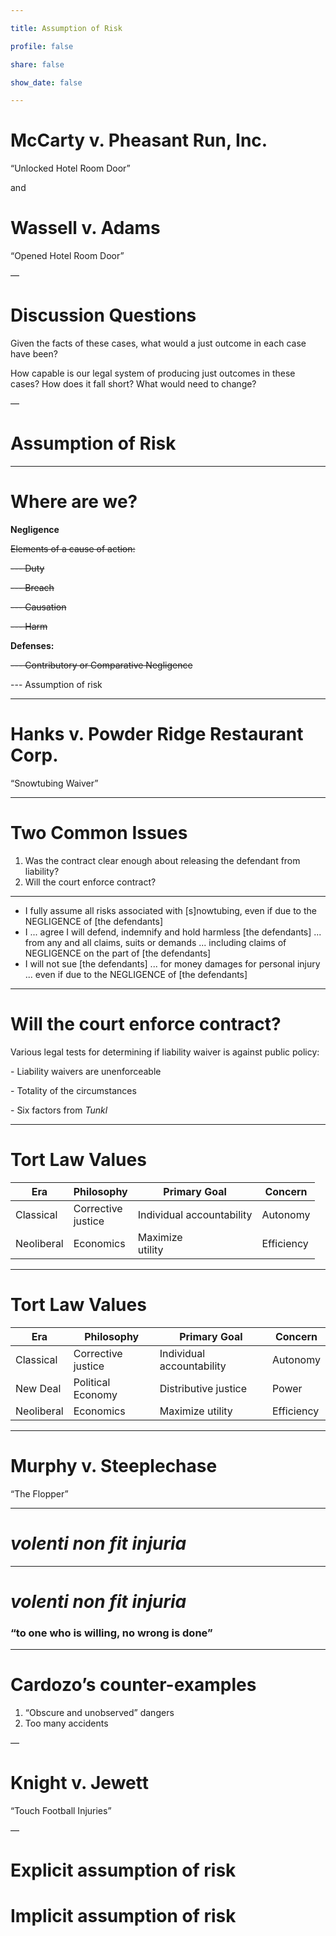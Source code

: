 ```yaml
---

title: Assumption of Risk

profile: false

share: false

show_date: false

---
```



# McCarty v. Pheasant Run, Inc. 
“Unlocked Hotel Room Door”

and
# Wassell v. Adams
“Opened Hotel Room Door”

—

# Discussion Questions

Given the facts of these cases, what would a just outcome in each case have been?

How capable is our legal system of producing just outcomes in these cases? How does it fall short? What would need to change?

—

# Assumption of Risk

---

# Where are we?

**Negligence**

~~Elements of a cause of action:~~

~~--- Duty~~

~~--- Breach~~

~~--- Causation~~

~~--- Harm~~

**Defenses:**

~~--- Contributory or Comparative Negligence~~

--- Assumption of risk

---

# Hanks v. Powder Ridge Restaurant Corp.
“Snowtubing Waiver”

---

# Two Common Issues

1. Was the contract clear enough about releasing the defendant from liability?
2. Will the court enforce contract?

---

- I fully assume all risks associated with [s]nowtubing, even if due to the NEGLIGENCE of [the defendants]
- I ... agree I will defend, indemnify and hold harmless [the defendants] ... from any and all claims, suits or demands ... including claims of NEGLIGENCE on the part of [the defendants]
- I will not sue [the defendants] ... for money damages for personal injury ... even if due to the NEGLIGENCE of [the defendants]

---


# Will the court enforce contract?

Various legal tests for determining if liability waiver is against public policy:

\- Liability waivers are unenforceable

\- Totality of the circumstances

\- Six factors from _Tunkl_


---

# Tort Law Values

| Era        | Philosophy            | Primary Goal              | Concern    |
| ---------- | --------------------- | ------------------------- | ---------- |
| Classical  | Corrective<br>justice | Individual accountability | Autonomy   |
| Neoliberal | Economics             | Maximize<br>utility       | Efficiency |

---

# Tort Law Values

| Era        | Philosophy            | Primary Goal              | Concern    |
| ---------- | --------------------- | ------------------------- | ---------- |
| Classical  | Corrective<br>justice | Individual accountability | Autonomy   |
| New Deal   | Political Economy     | Distributive justice      | Power      |
| Neoliberal | Economics             | Maximize utility          | Efficiency |


---

# Murphy v. Steeplechase
“The Flopper”

---

# _volenti non fit injuria_

---


# _volenti non fit injuria_

### “to one who is willing, no wrong is done”

---

# Cardozo’s counter-examples

1. “Obscure and unobserved” dangers
2. Too many accidents

—

# Knight v. Jewett
“Touch Football Injuries”

—

# Explicit assumption of risk
# Implicit assumption of risk